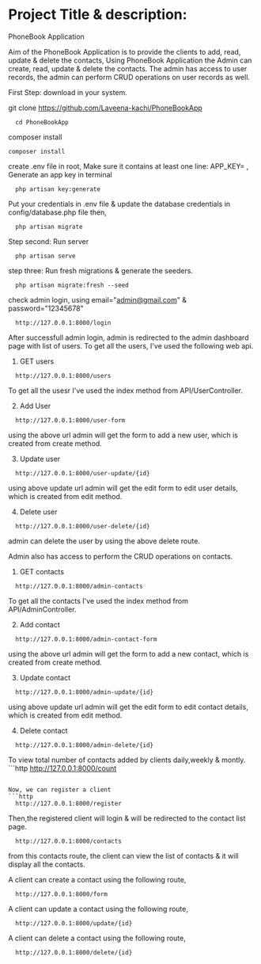





# Project Title & description:

PhoneBook Application 

Aim of the PhoneBook Application is to provide the clients to add, read, update & delete the contacts, Using PhoneBook Application the Admin can create, read, update & delete the contacts. The admin has access to user records, the admin can perform CRUD operations on user records as well.



First Step: download in your system.

git clone https://github.com/Laveena-kachi/PhoneBookApp


```http
  cd PhoneBookApp
```

 composer install

 ```http
 composer install
```
create .env file in root, Make sure it contains at least one line: APP_KEY= ,
Generate an app key in terminal

```http
  php artisan key:generate
```

Put your credentials in .env file & update the database credentials in config/database.php file then,

```http
  php artisan migrate
```

Step second: Run server

```http
  php artisan serve 
```

step three: Run fresh migrations & generate the seeders.

```http
  php artisan migrate:fresh --seed
```
check admin login, using email="admin@gmail.com" & password="12345678"

```http
  http://127.0.0.1:8000/login
```
After successfull admin login, admin is redirected to the admin dashboard page with list of users.
To get all the users, I've used the following web api.

1. GET users
```http
  http://127.0.0.1:8000/users
```
To get all the usesr I've used the index method from API/UserController.

2. Add User
```http
  http://127.0.0.1:8000/user-form
```
using the above url admin will get the form to add a new user, which is created from create method.

3. Update user
```http
  http://127.0.0.1:8000/user-update/{id}
```
using above update url admin will get the edit form to edit user details, which is created from edit  method.

4. Delete user
```http
  http://127.0.0.1:8000/user-delete/{id}
```
admin can delete the user by using the above delete route.

Admin also has access to perform the CRUD operations on contacts.

1. GET contacts
```http
  http://127.0.0.1:8000/admin-contacts
```
To get all the contacts I've used the index method from API/AdminController.

2. Add contact
```http
  http://127.0.0.1:8000/admin-contact-form
```
using the above url admin will get the form to add a new contact, which is created from create method.

3. Update contact
```http
  http://127.0.0.1:8000/admin-update/{id}
```
using above update url admin will get the edit form to edit contact details, which is created from edit  method.

4. Delete contact
```http
  http://127.0.0.1:8000/admin-delete/{id}
```
To view total number of contacts added by clients daily,weekly & montly. 
\```http
  http://127.0.0.1:8000/count
```

Now, we can register a client 
```http
  http://127.0.0.1:8000/register
```
Then,the registered client will login & will be redirected to the contact list page.
```http
  http://127.0.0.1:8000/contacts
```
from this contacts route, the client can view the list of contacts & it will display all the contacts.

A client can create a contact using the following route,

```http
  http://127.0.0.1:8000/form
```
A client can update a contact using the following route,
```http
  http://127.0.0.1:8000/update/{id}
```
A client can delete a contact using the following route,

```http
  http://127.0.0.1:8000/delete/{id}
```
